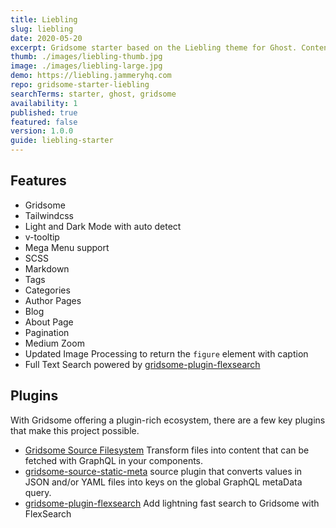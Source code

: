 ```yaml
---
title: Liebling
slug: liebling
date: 2020-05-20
excerpt: Gridsome starter based on the Liebling theme for Ghost. Content is added via markdown, while Tailwind CSS is used for the layout/styling.
thumb: ./images/liebling-thumb.jpg
image: ./images/liebling-large.jpg
demo: https://liebling.jammeryhq.com
repo: gridsome-starter-liebling
searchTerms: starter, ghost, gridsome
availability: 1
published: true
featured: false
version: 1.0.0
guide: liebling-starter
---
```

## Features

* Gridsome
* Tailwindcss 
* Light and Dark Mode with auto detect  
* v-tooltip
* Mega Menu support
* SCSS
* Markdown
* Tags
* Categories
* Author Pages
* Blog
* About Page
* Pagination
* Medium Zoom
* Updated Image Processing to return the `figure` element with caption
* Full Text Search powered by [gridsome-plugin-flexsearch](https://github.com/thetre97/gridsome-plugin-flexsearch)

## Plugins

With Gridsome offering a plugin-rich ecosystem, there are a few key plugins that make this project possible. 

- [Gridsome Source Filesystem](https://gridsome.org/plugins/@gridsome/source-filesystem) Transform files into content that can be fetched with GraphQL in your components.
- [gridsome-source-static-meta](https://gridsome.org/plugins/gridsome-source-static-meta) source plugin that converts values in JSON and/or YAML files into keys on the global GraphQL metaData query.
- [gridsome-plugin-flexsearch](https://github.com/thetre97/gridsome-plugin-flexsearch) Add lightning fast search to Gridsome with FlexSearch